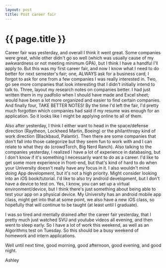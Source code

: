 ```yaml
---
layout: post
title: Post career fair
---
```


{{ page.title }}
===========

Career fair was yesterday, and overall I think it went great. Some companies were great, while other didn't go so well (which was usually cause of my awkwardness or not meeting minimum GPA), but I think I have a handful I'll apply to. But this was my first career fair, and now I know what I need to do better for next semester's fair; one, ALWAYS ask for a business card, I forgot to ask for one from a few companies I was really interested in. Two, go see more companies that look interesting that I didn't initially intend to talk to. Three, layout my research notes on companies better. I had just written them in my padfolio when I should have made and Excel sheet; would have been a lot more organized and easier to find certain companies. And finally four, TAKE BETTER NOTES! By the time I'd left the fair, I'd pretty much forgotten which companies had said if my resume was enough for an application. So it looks like I might be applying online to all of them.

Also after yesterday, I think I either want to head in the space/defense direction (Raytheon, Lockheed Martin, Boeing) or the philanthropy kind of work direction (Blackbaud, Palantir). Then there are some companies that don't fall into those categorize but they seem fun to work with and I can relate to what they do (crowdTorch, Big Nerd Ranch). Also talking to the companies yesterday, I realized I have a lot of experience in databasing, but I don't know if it's something I necessarily want to do as a career. I'd like to get some more experience in front-end, but that's kind of hard to do when your University doesn't really have any focus in it. I also wouldn't mind doing App development, but it's not a high priority. Might consider looking into an iOS book/tutorial. I'd like to also try android development, but I don't have a device to test on. Yes, I know, you can set up a virtual environment/device, but I think there's just something about being able to test your app on a physical device. My University has an android mobile app class, might get into that at some point, we also have a new iOS class, so hopefully that will continue to be taught (at least until I graduate).

I was so tired and mentally drained after the career fair yesterday, that I pretty much just watched SVU and youtube videos all evening, and then went to sleep early. So I have a lot of work this weekend, as well as an Algorithms test on Tuesday. So this should be a busy weekend of homework and intern applications.

Well until next time, good morning, good afternoon, good evening, and good night.

Ashley